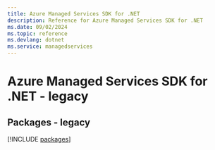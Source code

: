 ```yaml
---
title: Azure Managed Services SDK for .NET
description: Reference for Azure Managed Services SDK for .NET
ms.date: 09/02/2024
ms.topic: reference
ms.devlang: dotnet
ms.service: managedservices
---
```

# Azure Managed Services SDK for .NET - legacy
## Packages - legacy
[!INCLUDE [packages](managed-services-index.md)]